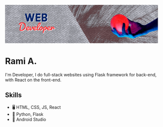 ![Design and Development](https://github.com/rami-92/rami-92/blob/main/My%20project-2.png)

# Rami A.

I'm Developer, I do full-stack websites using Flask framework for back-end, with React on the front-end.

## Skills
- 🖥️ HTML, CSS, JS, React
- 🐍 Python, Flask
- 📱 Android Studio
